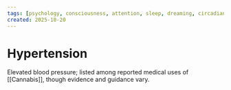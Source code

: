 ```yaml
---
tags: [psychology, consciousness, attention, sleep, dreaming, circadian-rhythms, psychoactive-drugs]
created: 2025-10-20
---
```

# Hypertension

Elevated blood pressure; listed among reported medical uses of [[Cannabis]], though evidence and guidance vary.
